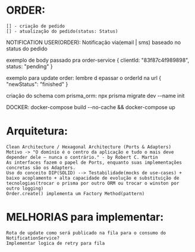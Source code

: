 # ORDER:
    [] - criação de pedido
    [] - atualização do pedido(status: Status)
    

NOTIFICATION USER(ORDER):
Notificação via(email | sms) baseado no status do pedido

exemplo de body passado pra order-service
{
  clientId: "83f87c4f989898",
  status: "pending"
}

exemplo para update order: lembre d epassar o orderId na url
{
  "newStatus": "finished"
}

criação do schema com prisma_orm:
npx prisma migrate dev --name init

DOCKER:
docker-compose build --no-cache && docker-compose up

# Arquitetura: 
    Clean Architecture / Hexagonal Architecture (Ports & Adapters)
    Motivo -> "O domínio é o centro da aplicação e tudo o mais deve depender dele — nunca o contrário." - by Robert C. Martin
    As interfaces fazem o papel de Ports, enquanto suas implementações concretas são os Adapters.
    Uso do conceito DIP(SOLID) --> Testabilidade(mocks de use-cases) + baixo acoplamento + alta capacidade de evolução e substituição de tecnologias(trocar o prisma por outro ORM ou trocar o winston por outro logging)
    Order.create() implementa um Factory Method(pattern)

# MELHORIAS para implementar:
    Rota de update como será publicado na fila para o consumo do NotificationService?
    Implementar logica de retry para fila 